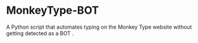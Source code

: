 # MonkeyType-BOT
A Python script that automates typing on the Monkey Type website without getting detected as a BOT . 
